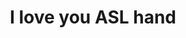 ---
pid: LLG82
title: I love you ASL hand
location_transcription: on a small historical street (cobblestone)
zipcode: '19103'
outside_phl: 
neighborhood: Rittenhouse Square,Avenue of The Arts,Logan Square,Fitler Square
age: '16'
age_range: 13-19
instagram: 
image_file_name: LLG_82.jpg
proposal_transcription: "[I love you]"
topic: Inclusivity,Love
topic_summary: 0, 0
type: Sculpture Statue
keywords_other: hand, ily, asl, cobblestones
credit: Ivy Hunnicut
image_labels: 
twitter: 
facebook: 
permalink: "/monuments/llg82/"
layout: item-page
---
